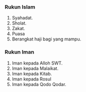 ### Rukun Islam
1. Syahadat.
2. Sholat.
3. Zakat.
4. Puasa
5. Berangkat haji bagi yang mampu. 


### Rukun Iman
1. Iman kepada Alloh SWT.
2. Iman kepada Malaikat.
3. Iman kepada Kitab.
4. Iman kepada Rosul
5. Iman kepada Qodo Qodar.
